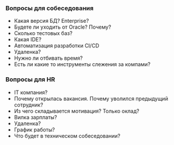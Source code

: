 ### Вопросы для собеседования
  - Какая версия БД? Enterprise?
  - Будете ли уходить от Oracle? Почему?
  - Сколько тестовых баз?
  - Какая IDE?
  - Автоматизация разработки CI/CD
  - Удаленка?
  - Нужно ли отбивать время? 
  - Есть ли какие то инструменты слежения за компами? 

### Вопросы для HR
  - IT компания?
  - Почему открылась вакансия. Почему уволился предыдущий сотрудник?
  - Из чего складывается мотивация? Только оклад?
  - Вилка зарплаты?
  - Удаленка?
  - График работы?
  - Что будет в техническом собеседовании?
